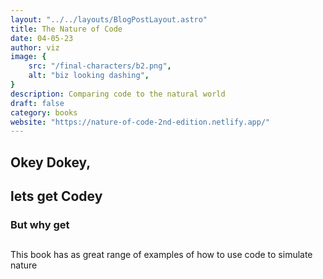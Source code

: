 ```yaml
---
layout: "../../layouts/BlogPostLayout.astro"
title: The Nature of Code
date: 04-05-23
author: viz
image: {
    src: "/final-characters/b2.png",
    alt: "biz looking dashing",
}
description: Comparing code to the natural world
draft: false
category: books
website: "https://nature-of-code-2nd-edition.netlify.app/"
---
```

## Okey Dokey,
## lets get Codey
### But why get 
## 
This book has as great range of examples of how to use code to simulate nature